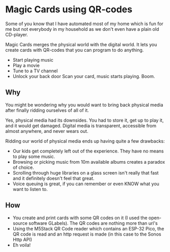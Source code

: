 # Magic Cards using QR-codes

Some of you know that I have automated most of my home which is fun for me but not everybody in my household as we don't even have a plain old CD-player.

Magic Cards merges the physical world with the digital world. It lets you create cards with QR-codes that you can program to do anything.
- Start playing music
- Play a movie
- Tune to a TV channel
- Unlock your back door
Scan your card, music starts playing. Boom.

## Why
You might be wondering why you would want to bring back physical media after finally ridding ourselves of all of it.

Yes, physical media had its downsides. You had to store it, get up to play it, and it would get damaged. Digital media is transparent, accessible from almost anywhere, and never wears out.

Ridding our world of physical media ends up having quite a few drawbacks:
- Our kids get completely left out of the experience. They have no means to play some music.
- Browsing or picking music from 10m available albums creates a paradox of choice.
- Scrolling through huge libraries on a glass screen isn't really that fast and it definitely doesn't feel that great.
- Voice queuing is great, if you can remember or even KNOW what you want to listen to.

## How
- You create and print cards with some QR codes on it (I used the open-source software GLabels). The QR codes are nothing more than url's
- Using the M5Stack QR Code reader which contains an ESP-32 Pico, the QR code is read and an http request is made (in this case to the Sonos Http API)
- Eh voila!


